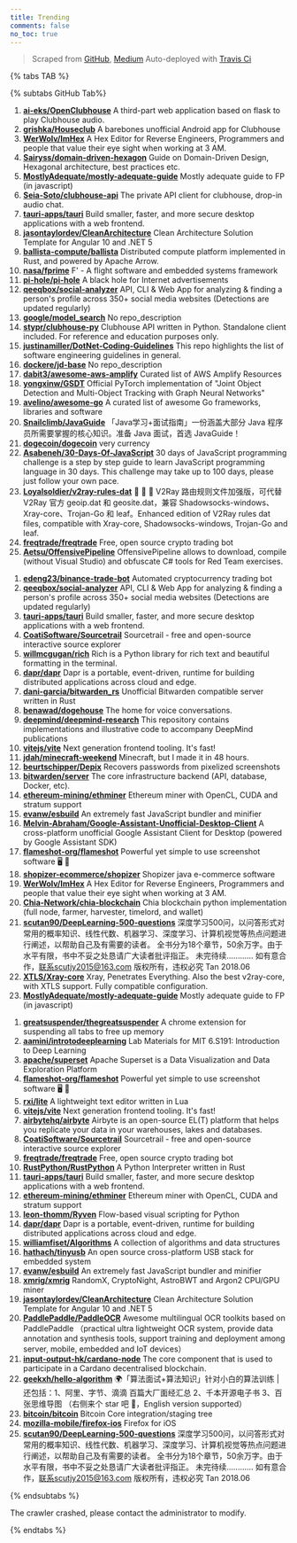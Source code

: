 ```yaml
---
title: Trending
comments: false
no_toc: true
---
```


> Scraped from [GitHub](https://github.com/trending), [Medium](https://medium.com/topic/popular)
Auto-deployed with [Travis Ci](https://travis-ci.org/)

{% tabs TAB %}
<!-- tab GitHub -->
{% subtabs GitHub Tab%}
<!-- tab Daily -->
1. [**ai-eks/OpenClubhouse**](https://github.com/ai-eks/OpenClubhouse)
A third-part web application based on flask to play Clubhouse audio.
2. [**grishka/Houseclub**](https://github.com/grishka/Houseclub)
A barebones unofficial Android app for Clubhouse
3. [**WerWolv/ImHex**](https://github.com/WerWolv/ImHex)
A Hex Editor for Reverse Engineers, Programmers and people that value their eye sight when working at 3 AM.
4. [**Sairyss/domain-driven-hexagon**](https://github.com/Sairyss/domain-driven-hexagon)
Guide on Domain-Driven Design, Hexagonal architecture, best practices etc.
5. [**MostlyAdequate/mostly-adequate-guide**](https://github.com/MostlyAdequate/mostly-adequate-guide)
Mostly adequate guide to FP (in javascript)
6. [**Seia-Soto/clubhouse-api**](https://github.com/Seia-Soto/clubhouse-api)
The private API client for clubhouse, drop-in audio chat.
7. [**tauri-apps/tauri**](https://github.com/tauri-apps/tauri)
Build smaller, faster, and more secure desktop applications with a web frontend.
8. [**jasontaylordev/CleanArchitecture**](https://github.com/jasontaylordev/CleanArchitecture)
Clean Architecture Solution Template for Angular 10 and .NET 5
9. [**ballista-compute/ballista**](https://github.com/ballista-compute/ballista)
Distributed compute platform implemented in Rust, and powered by Apache Arrow.
10. [**nasa/fprime**](https://github.com/nasa/fprime)
F' - A flight software and embedded systems framework
11. [**pi-hole/pi-hole**](https://github.com/pi-hole/pi-hole)
A black hole for Internet advertisements
12. [**qeeqbox/social-analyzer**](https://github.com/qeeqbox/social-analyzer)
API, CLI & Web App for analyzing & finding a person's profile across 350+ social media websites (Detections are updated regularly)
13. [**google/model_search**](https://github.com/google/model_search)
No repo_description
14. [**stypr/clubhouse-py**](https://github.com/stypr/clubhouse-py)
Clubhouse API written in Python. Standalone client included. For reference and education purposes only.
15. [**justinamiller/DotNet-Coding-Guidelines**](https://github.com/justinamiller/DotNet-Coding-Guidelines)
This repo highlights the list of software engineering guidelines in general.
16. [**dockere/jd-base**](https://github.com/dockere/jd-base)
No repo_description
17. [**dabit3/awesome-aws-amplify**](https://github.com/dabit3/awesome-aws-amplify)
Curated list of AWS Amplify Resources
18. [**yongxinw/GSDT**](https://github.com/yongxinw/GSDT)
Official PyTorch implementation of "Joint Object Detection and Multi-Object Tracking with Graph Neural Networks"
19. [**avelino/awesome-go**](https://github.com/avelino/awesome-go)
A curated list of awesome Go frameworks, libraries and software
20. [**Snailclimb/JavaGuide**](https://github.com/Snailclimb/JavaGuide)
「Java学习+面试指南」一份涵盖大部分 Java 程序员所需要掌握的核心知识。准备 Java 面试，首选 JavaGuide！
21. [**dogecoin/dogecoin**](https://github.com/dogecoin/dogecoin)
very currency
22. [**Asabeneh/30-Days-Of-JavaScript**](https://github.com/Asabeneh/30-Days-Of-JavaScript)
30 days of JavaScript programming challenge is a step by step guide to learn JavaScript programming language in 30 days. This challenge may take up to 100 days, please just follow your own pace.
23. [**Loyalsoldier/v2ray-rules-dat**](https://github.com/Loyalsoldier/v2ray-rules-dat)
🦄 🎃 👻 V2Ray 路由规则文件加强版，可代替 V2Ray 官方 geoip.dat 和 geosite.dat，兼容 Shadowsocks-windows、Xray-core、Trojan-Go 和 leaf。Enhanced edition of V2Ray rules dat files, compatible with Xray-core, Shadowsocks-windows, Trojan-Go and leaf.
24. [**freqtrade/freqtrade**](https://github.com/freqtrade/freqtrade)
Free, open source crypto trading bot
25. [**Aetsu/OffensivePipeline**](https://github.com/Aetsu/OffensivePipeline)
OffensivePipeline allows to download, compile (without Visual Studio) and obfuscate C# tools for Red Team exercises.
<!-- endtab -->
<!-- tab Weekly -->
1. [**edeng23/binance-trade-bot**](https://github.com/edeng23/binance-trade-bot)
Automated cryptocurrency trading bot
2. [**qeeqbox/social-analyzer**](https://github.com/qeeqbox/social-analyzer)
API, CLI & Web App for analyzing & finding a person's profile across 350+ social media websites (Detections are updated regularly)
3. [**tauri-apps/tauri**](https://github.com/tauri-apps/tauri)
Build smaller, faster, and more secure desktop applications with a web frontend.
4. [**CoatiSoftware/Sourcetrail**](https://github.com/CoatiSoftware/Sourcetrail)
Sourcetrail - free and open-source interactive source explorer
5. [**willmcgugan/rich**](https://github.com/willmcgugan/rich)
Rich is a Python library for rich text and beautiful formatting in the terminal.
6. [**dapr/dapr**](https://github.com/dapr/dapr)
Dapr is a portable, event-driven, runtime for building distributed applications across cloud and edge.
7. [**dani-garcia/bitwarden_rs**](https://github.com/dani-garcia/bitwarden_rs)
Unofficial Bitwarden compatible server written in Rust
8. [**benawad/dogehouse**](https://github.com/benawad/dogehouse)
The home for voice conversations.
9. [**deepmind/deepmind-research**](https://github.com/deepmind/deepmind-research)
This repository contains implementations and illustrative code to accompany DeepMind publications
10. [**vitejs/vite**](https://github.com/vitejs/vite)
Next generation frontend tooling. It's fast!
11. [**jdah/minecraft-weekend**](https://github.com/jdah/minecraft-weekend)
Minecraft, but I made it in 48 hours.
12. [**beurtschipper/Depix**](https://github.com/beurtschipper/Depix)
Recovers passwords from pixelized screenshots
13. [**bitwarden/server**](https://github.com/bitwarden/server)
The core infrastructure backend (API, database, Docker, etc).
14. [**ethereum-mining/ethminer**](https://github.com/ethereum-mining/ethminer)
Ethereum miner with OpenCL, CUDA and stratum support
15. [**evanw/esbuild**](https://github.com/evanw/esbuild)
An extremely fast JavaScript bundler and minifier
16. [**Melvin-Abraham/Google-Assistant-Unofficial-Desktop-Client**](https://github.com/Melvin-Abraham/Google-Assistant-Unofficial-Desktop-Client)
A cross-platform unofficial Google Assistant Client for Desktop (powered by Google Assistant SDK)
17. [**flameshot-org/flameshot**](https://github.com/flameshot-org/flameshot)
Powerful yet simple to use screenshot software 🖥️ 📸
18. [**shopizer-ecommerce/shopizer**](https://github.com/shopizer-ecommerce/shopizer)
Shopizer java e-commerce software
19. [**WerWolv/ImHex**](https://github.com/WerWolv/ImHex)
A Hex Editor for Reverse Engineers, Programmers and people that value their eye sight when working at 3 AM.
20. [**Chia-Network/chia-blockchain**](https://github.com/Chia-Network/chia-blockchain)
Chia blockchain python implementation (full node, farmer, harvester, timelord, and wallet)
21. [**scutan90/DeepLearning-500-questions**](https://github.com/scutan90/DeepLearning-500-questions)
深度学习500问，以问答形式对常用的概率知识、线性代数、机器学习、深度学习、计算机视觉等热点问题进行阐述，以帮助自己及有需要的读者。 全书分为18个章节，50余万字。由于水平有限，书中不妥之处恳请广大读者批评指正。 未完待续............ 如有意合作，联系scutjy2015@163.com 版权所有，违权必究 Tan 2018.06
22. [**XTLS/Xray-core**](https://github.com/XTLS/Xray-core)
Xray, Penetrates Everything. Also the best v2ray-core, with XTLS support. Fully compatible configuration.
23. [**MostlyAdequate/mostly-adequate-guide**](https://github.com/MostlyAdequate/mostly-adequate-guide)
Mostly adequate guide to FP (in javascript)
<!-- endtab -->
<!-- tab Monthly -->
1. [**greatsuspender/thegreatsuspender**](https://github.com/greatsuspender/thegreatsuspender)
A chrome extension for suspending all tabs to free up memory
2. [**aamini/introtodeeplearning**](https://github.com/aamini/introtodeeplearning)
Lab Materials for MIT 6.S191: Introduction to Deep Learning
3. [**apache/superset**](https://github.com/apache/superset)
Apache Superset is a Data Visualization and Data Exploration Platform
4. [**flameshot-org/flameshot**](https://github.com/flameshot-org/flameshot)
Powerful yet simple to use screenshot software 🖥️ 📸
5. [**rxi/lite**](https://github.com/rxi/lite)
A lightweight text editor written in Lua
6. [**vitejs/vite**](https://github.com/vitejs/vite)
Next generation frontend tooling. It's fast!
7. [**airbytehq/airbyte**](https://github.com/airbytehq/airbyte)
Airbyte is an open-source EL(T) platform that helps you replicate your data in your warehouses, lakes and databases.
8. [**CoatiSoftware/Sourcetrail**](https://github.com/CoatiSoftware/Sourcetrail)
Sourcetrail - free and open-source interactive source explorer
9. [**freqtrade/freqtrade**](https://github.com/freqtrade/freqtrade)
Free, open source crypto trading bot
10. [**RustPython/RustPython**](https://github.com/RustPython/RustPython)
A Python Interpreter written in Rust
11. [**tauri-apps/tauri**](https://github.com/tauri-apps/tauri)
Build smaller, faster, and more secure desktop applications with a web frontend.
12. [**ethereum-mining/ethminer**](https://github.com/ethereum-mining/ethminer)
Ethereum miner with OpenCL, CUDA and stratum support
13. [**leon-thomm/Ryven**](https://github.com/leon-thomm/Ryven)
Flow-based visual scripting for Python
14. [**dapr/dapr**](https://github.com/dapr/dapr)
Dapr is a portable, event-driven, runtime for building distributed applications across cloud and edge.
15. [**williamfiset/Algorithms**](https://github.com/williamfiset/Algorithms)
A collection of algorithms and data structures
16. [**hathach/tinyusb**](https://github.com/hathach/tinyusb)
An open source cross-platform USB stack for embedded system
17. [**evanw/esbuild**](https://github.com/evanw/esbuild)
An extremely fast JavaScript bundler and minifier
18. [**xmrig/xmrig**](https://github.com/xmrig/xmrig)
RandomX, CryptoNight, AstroBWT and Argon2 CPU/GPU miner
19. [**jasontaylordev/CleanArchitecture**](https://github.com/jasontaylordev/CleanArchitecture)
Clean Architecture Solution Template for Angular 10 and .NET 5
20. [**PaddlePaddle/PaddleOCR**](https://github.com/PaddlePaddle/PaddleOCR)
Awesome multilingual OCR toolkits based on PaddlePaddle （practical ultra lightweight OCR system, provide data annotation and synthesis tools, support training and deployment among server, mobile, embedded and IoT devices）
21. [**input-output-hk/cardano-node**](https://github.com/input-output-hk/cardano-node)
The core component that is used to participate in a Cardano decentralised blockchain.
22. [**geekxh/hello-algorithm**](https://github.com/geekxh/hello-algorithm)
🌍「算法面试+算法知识」针对小白的算法训练 | 还包括：1、阿里、字节、滴滴 百篇大厂面经汇总 2、千本开源电子书 3、百张思维导图 （右侧来个 star 吧 🌹，English version supported）
23. [**bitcoin/bitcoin**](https://github.com/bitcoin/bitcoin)
Bitcoin Core integration/staging tree
24. [**mozilla-mobile/firefox-ios**](https://github.com/mozilla-mobile/firefox-ios)
Firefox for iOS
25. [**scutan90/DeepLearning-500-questions**](https://github.com/scutan90/DeepLearning-500-questions)
深度学习500问，以问答形式对常用的概率知识、线性代数、机器学习、深度学习、计算机视觉等热点问题进行阐述，以帮助自己及有需要的读者。 全书分为18个章节，50余万字。由于水平有限，书中不妥之处恳请广大读者批评指正。 未完待续............ 如有意合作，联系scutjy2015@163.com 版权所有，违权必究 Tan 2018.06
<!-- endtab -->
{% endsubtabs %}
<!-- endtab -->
<!-- tab Medium -->
The crawler crashed, please contact the administrator to modify.
<!-- endtab -->
{% endtabs %}
